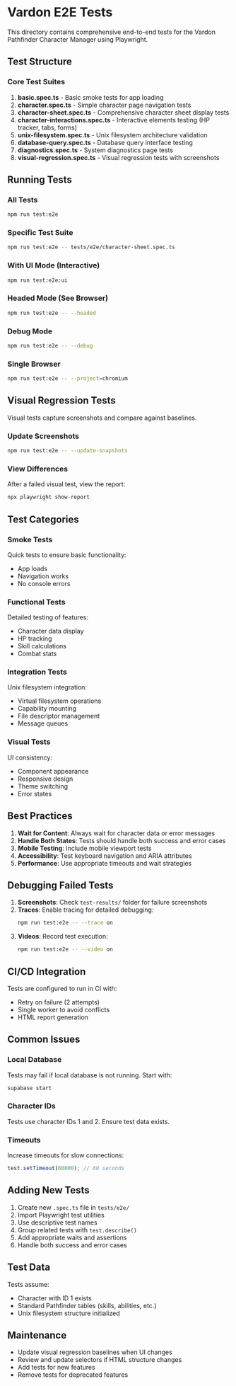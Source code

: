 # Vardon E2E Tests

This directory contains comprehensive end-to-end tests for the Vardon Pathfinder Character Manager using Playwright.

## Test Structure

### Core Test Suites

1. **basic.spec.ts** - Basic smoke tests for app loading
2. **character.spec.ts** - Simple character page navigation tests
3. **character-sheet.spec.ts** - Comprehensive character sheet display tests
4. **character-interactions.spec.ts** - Interactive elements testing (HP tracker, tabs, forms)
5. **unix-filesystem.spec.ts** - Unix filesystem architecture validation
6. **database-query.spec.ts** - Database query interface testing
7. **diagnostics.spec.ts** - System diagnostics page tests
8. **visual-regression.spec.ts** - Visual regression tests with screenshots

## Running Tests

### All Tests

```bash
npm run test:e2e
```

### Specific Test Suite

```bash
npm run test:e2e -- tests/e2e/character-sheet.spec.ts
```

### With UI Mode (Interactive)

```bash
npm run test:e2e:ui
```

### Headed Mode (See Browser)

```bash
npm run test:e2e -- --headed
```

### Debug Mode

```bash
npm run test:e2e -- --debug
```

### Single Browser

```bash
npm run test:e2e -- --project=chromium
```

## Visual Regression Tests

Visual tests capture screenshots and compare against baselines.

### Update Screenshots

```bash
npm run test:e2e -- --update-snapshots
```

### View Differences

After a failed visual test, view the report:

```bash
npx playwright show-report
```

## Test Categories

### Smoke Tests

Quick tests to ensure basic functionality:

- App loads
- Navigation works
- No console errors

### Functional Tests

Detailed testing of features:

- Character data display
- HP tracking
- Skill calculations
- Combat stats

### Integration Tests

Unix filesystem integration:

- Virtual filesystem operations
- Capability mounting
- File descriptor management
- Message queues

### Visual Tests

UI consistency:

- Component appearance
- Responsive design
- Theme switching
- Error states

## Best Practices

1. **Wait for Content**: Always wait for character data or error messages
2. **Handle Both States**: Tests should handle both success and error cases
3. **Mobile Testing**: Include mobile viewport tests
4. **Accessibility**: Test keyboard navigation and ARIA attributes
5. **Performance**: Use appropriate timeouts and wait strategies

## Debugging Failed Tests

1. **Screenshots**: Check `test-results/` folder for failure screenshots
2. **Traces**: Enable tracing for detailed debugging:
   ```bash
   npm run test:e2e -- --trace on
   ```
3. **Videos**: Record test execution:
   ```bash
   npm run test:e2e -- --video on
   ```

## CI/CD Integration

Tests are configured to run in CI with:

- Retry on failure (2 attempts)
- Single worker to avoid conflicts
- HTML report generation

## Common Issues

### Local Database

Tests may fail if local database is not running. Start with:

```bash
supabase start
```

### Character IDs

Tests use character IDs 1 and 2. Ensure test data exists.

### Timeouts

Increase timeouts for slow connections:

```javascript
test.setTimeout(60000); // 60 seconds
```

## Adding New Tests

1. Create new `.spec.ts` file in `tests/e2e/`
2. Import Playwright test utilities
3. Use descriptive test names
4. Group related tests with `test.describe()`
5. Add appropriate waits and assertions
6. Handle both success and error cases

## Test Data

Tests assume:

- Character with ID 1 exists
- Standard Pathfinder tables (skills, abilities, etc.)
- Unix filesystem structure initialized

## Maintenance

- Update visual regression baselines when UI changes
- Review and update selectors if HTML structure changes
- Add tests for new features
- Remove tests for deprecated features
